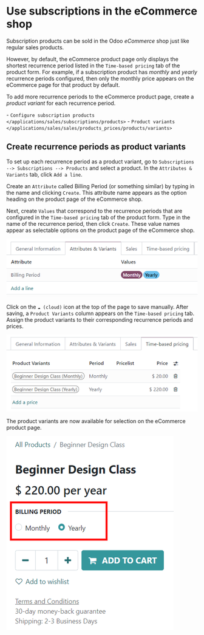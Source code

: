 # Use subscriptions in the eCommerce shop

Subscription products can be sold in the Odoo *eCommerce* shop just like
regular sales products.

However, by default, the eCommerce product page only displays the
shortest recurrence period listed in the `Time-based pricing` tab of the
product form. For example, if a subscription product has *monthly* and
*yearly* recurrence periods configured, then only the monthly price
appears on the eCommerce page for that product by default.

To add more recurrence periods to the eCommerce product page, create a
*product variant* for each recurrence period.

<div class="seealso">

\-
`Configure subscription products </applications/sales/subscriptions/products>` -
`Product variants </applications/sales/sales/products_prices/products/variants>`

</div>

## Create recurrence periods as product variants

To set up each recurrence period as a product variant, go to
`Subscriptions -->
Subscriptions --> Products` and select a product. In the
`Attributes & Variants` tab, click `Add a line`.

Create an `Attribute` called <span class="title-ref">Billing
Period</span> (or something similar) by typing in the name and clicking
`Create`. This attribute name appears as the option heading on the
product page of the eCommerce shop.

Next, create `Values` that correspond to the recurrence periods that are
configured in the `Time-based pricing` tab of the product form. Type in
the name of the recurrence period, then click `Create`. These value
names appear as selectable options on the product page of the eCommerce
shop.

<img src="ecommerce/recurrence-period-attributes-variants.png"
class="align-center"
alt="Recurrence periods configured as product variants in the &quot;Attributes &amp; Variants&quot; tab of
the product form." />

Click on the `☁️ (cloud)` icon at the top of the page to save manually.
After saving, a `Product Variants` column appears on the
`Time-based pricing` tab. Assign the product variants to their
corresponding recurrence periods and prices.

<img src="ecommerce/product-variants-time-based-pricing.png"
class="align-center"
alt="Product variants on the &quot;Time-based pricing&quot; tab of the product form." />

The product variants are now available for selection on the eCommerce
product page.

<img src="ecommerce/recurrence-period-ecommerce.png"
class="align-center"
alt="Recurrence periods configured as product variants on the eCommerce product page." />
